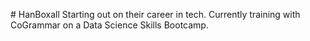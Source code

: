 #   H a n B o x a l l 
Starting out on their career in tech. Currently training with CoGrammar on a Data Science Skills Bootcamp.
 
